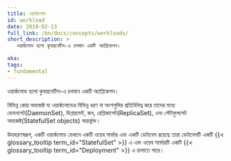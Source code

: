 ```yaml
---
title: ওয়ার্কলোড
id: workload
date: 2019-02-13
full_link: /bn/docs/concepts/workloads/
short_description: >
   ওয়ার্কলোড হলো কুবারনেটিস-এ চলমান একটি অ্যাপ্লিকেশন।

aka: 
tags:
- fundamental
---
```

   ওয়ার্কলোড হলো কুবারনেটিস-এ চলমান একটি অ্যাপ্লিকেশন।

<!--more--> 

বিভিন্ন কোর অবজেক্ট যা ওয়ার্কলোডের বিভিন্ন ধরণ বা অংশগুলির প্রতিনিধিত্ব করে তাদের মধ্যে ডেমনসেট(DaemonSet), ডিপ্লয়মেন্ট, জব, রেপ্লিকাসেট(ReplicaSet), এবং স্টেটফুলসেট অবজেক্ট(StatefulSet objects) অন্তর্ভুক্ত।

উদাহরণস্বরূপ, একটি ওয়ার্কলোড যেখানে একটি ওয়েব সার্ভার এবং একটি ডেটাবেস রয়েছে তারা ডেটাবেসটি একটি {{< glossary_tooltip term_id="StatefulSet" >}} এ এবং ওয়েব সার্ভারটি একটি {{< glossary_tooltip term_id="Deployment" >}} এ চালাতে পারে।
